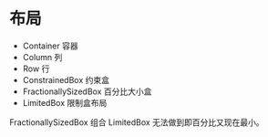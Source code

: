 # 布局

- Container 容器
- Column 列
- Row 行
- ConstrainedBox 约束盒
- FractionallySizedBox 百分比大小盒
- LimitedBox 限制盒布局

FractionallySizedBox 组合 LimitedBox 无法做到即百分比又现在最小。
